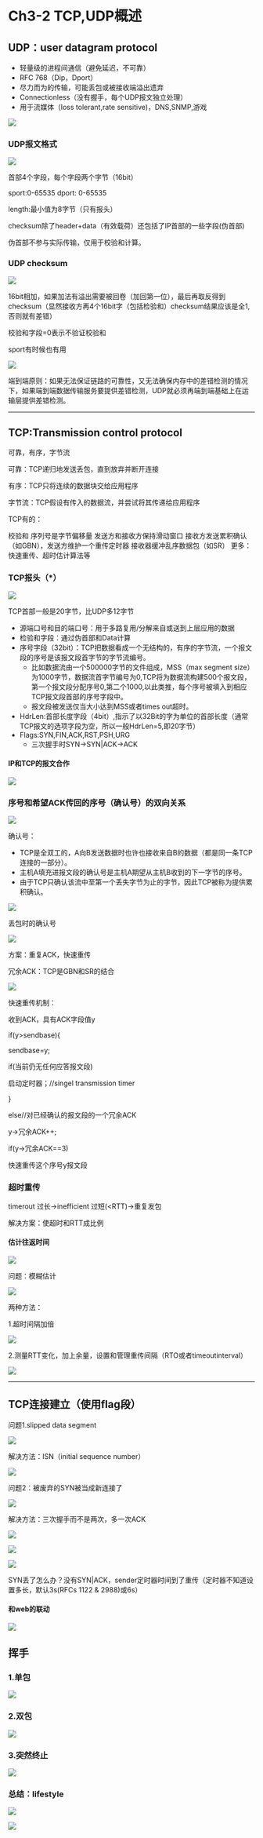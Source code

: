 # Ch3-2 TCP,UDP概述

## UDP：user datagram protocol

- 轻量级的进程间通信（避免延迟，不可靠）
- RFC 768（Dip，Dport）
- 尽力而为的传输，可能丢包或被接收端溢出遗弃
- Connectionless（没有握手，每个UDP报文独立处理）
- 用于流媒体（loss tolerant,rate sensitive)，DNS,SNMP,游戏

![](/home/guan/Desktop/计算机网络/Images/4.4/d0a0f0bc-eaa6-4f08-9ca7-614c49685ed9.png)

### UDP报文格式

![](/home/guan/Desktop/计算机网络/Images/4.4/6356f333-dde0-41d0-b89d-29aa05db19c4.png)

首部4个字段，每个字段两个字节（16bit）

sport:0-65535    dport: 0-65535  

length:最小值为8字节（只有报头）

checksum除了header+data（有效载荷）还包括了IP首部的一些字段(伪首部)

伪首部不参与实际传输，仅用于校验和计算。

### UDP checksum

![](/home/guan/Desktop/计算机网络/Images/4.4/a7360262-d4a2-41d0-a5b3-53006d111be2.png)

16bit相加，如果加法有溢出需要被回卷（加回第一位），最后再取反得到checksum（显然接收方再4个16bit字（包括检验和）checksum结果应该是全1,否则就有差错）

校验和字段=0表示不验证校验和

sport有时候也有用

![](/home/guan/Desktop/计算机网络/Images/4.4/91e30251-044c-4fb7-8933-4db984f66dce.png)

端到端原则：如果无法保证链路的可靠性，又无法确保内存中的差错检测的情况下，如果端到端数据传输服务要提供差错检测，UDP就必须再端到端基础上在运输层提供差错检测。

---

## TCP:Transmission control protocol

可靠，有序，字节流

可靠：TCP递归地发送丢包，直到放弃并断开连接

有序：TCP只将连续的数据块交给应用程序

字节流：TCP假设有传入的数据流，并尝试将其传递给应用程序

TCP有的：

校验和
序列号是字节偏移量
发送方和接收方保持滑动窗口
接收方发送累积确认（如GBN），发送方维护一个重传定时器
接收器缓冲乱序数据包（如SR）
更多：快速重传、超时估计算法等

### TCP报头（*）

![](/home/guan/Desktop/计算机网络/Images/4.4/fc64e6cc-eee3-4422-9b31-5bf2559007bf.png)

TCP首部一般是20字节，比UDP多12字节

- 源端口号和目的端口号：用于多路复用/分解来自或送到上层应用的数据
- 检验和字段：通过伪首部和Data计算
- 序号字段（32bit）：TCP把数据看成一个无结构的，有序的字节流，一个报文段的序号是该报文段首字节的字节流编号。
  - 比如数据流由一个500000字节的文件组成，MSS（max segment size）为1000字节，数据流首字节编号为0,TCP将为数据流构建500个报文段，第一个报文段分配序号0,第二个1000,以此类推，每个序号被填入到相应TCP报文段首部的序号字段中。
  - 报文段被发送仅当大小达到MSS或者times out超时。
- HdrLen:首部长度字段（4bit）,指示了以32Bit的字为单位的首部长度（通常TCP报文的选项字段为空，所以一般HdrLen=5,即20字节）
- Flags:SYN,FIN,ACK,RST,PSH,URG
  - 三次握手时SYN->SYN|ACK->ACK

#### IP和TCP的报文合作

![](/home/guan/Desktop/计算机网络/Images/4.4/eba90f69-ce27-4143-818a-0dce980328f9.png)

### 序号和希望ACK传回的序号（确认号）的双向关系

![](/home/guan/Desktop/计算机网络/Images/4.4/1b59855d-c64c-4454-b2fb-bc80cc1f917b.png)

确认号：

- TCP是全双工的，A向B发送数据时也许也接收来自B的数据（都是同一条TCP连接的一部分）。
- 主机A填充进报文段的确认号是主机A期望从主机B收到的下一字节的序号。
- 由于TCP只确认该流中至第一个丢失字节为止的字节，因此TCP被称为提供累积确认。

![](/home/guan/Desktop/计算机网络/Images/4.4/d7a7e4a4-25a3-4eaa-8ffc-24b35926a838.png)

丢包时的确认号

![](/home/guan/Desktop/计算机网络/Images/4.4/1c827c5d-133d-49c7-be8b-e83f45c4e33a.png)

方案：重复ACK，快速重传

冗余ACK：TCP是GBN和SR的结合

![](/home/guan/Desktop/计算机网络/Images/4.4/df209f16-5f60-4426-8adf-60a2396c8d25.png)

快速重传机制：

收到ACK，具有ACK字段值y

if(y>sendbase){

sendbase=y;

if(当前仍无任何应答报文段)

启动定时器；//singel transmission timer

}

else//对已经确认的报文段的一个冗余ACK

y->冗余ACK++;

if(y->冗余ACK==3)

快速重传这个序号y报文段

### 超时重传

timerout 过长->inefficient   过短(<RTT)->重复发包

解决方案：使超时和RTT成比例

#### 估计往返时间

![](/home/guan/Desktop/计算机网络/Images/4.4/8beb3faa-eebb-4ce4-b210-58cc58c54cc7.png)

问题：模糊估计

![](/home/guan/Desktop/计算机网络/Images/4.4/fd2a6123-2096-40f6-bf6b-462a07648826.png)

两种方法：

1.超时间隔加倍

![](/home/guan/Desktop/计算机网络/Images/4.4/b0d9accc-df81-4182-9fbf-686e08aff095.png)

2.测量RTT变化，加上余量，设置和管理重传间隔（RTO或者timeoutinterval）

![](/home/guan/Desktop/计算机网络/Images/4.4/caf7b447-9f6a-4144-882c-bd40853fd7d4.png)

---

## TCP连接建立（使用flag段）

问题1.slipped data segment

![](/home/guan/Desktop/计算机网络/Images/4.4/c74adb93-eca8-4b05-87bf-3ac9d41bad6d.png)

解决方法：ISN（initial sequence number）

![](/home/guan/Desktop/计算机网络/Images/4.4/ddc45ec5-6189-44ad-9ec0-520253520cc9.png)

问题2：被废弃的SYN被当成新连接了

![](/home/guan/Desktop/计算机网络/Images/4.4/54cec29c-20bc-46fd-9320-af48f1f01b32.png)

解决方法：三次握手而不是两次，多一次ACK

![](/home/guan/Desktop/计算机网络/Images/4.4/ded7156f-3aed-4c83-bd74-513ea57e6f00.png)

![](/home/guan/Desktop/计算机网络/Images/4.4/7da575a0-2717-4c82-ba44-b56fe399a8e2.png)

![](/home/guan/Desktop/计算机网络/Images/4.4/204a19ca-6b69-4b80-968b-8de8918653b6.png)

SYN丢了怎么办？没有SYN|ACK，sender定时器时间到了重传（定时器不知道设置多长，默认3s(RFCs 1122 & 2988)或6s）

#### 和web的联动

![](/home/guan/Desktop/计算机网络/Images/4.4/c23b945a-b9e6-4e0b-8c62-b80764f14470.png)

## 挥手

### 1.单包

![](/home/guan/Desktop/计算机网络/Images/4.4/bdff72ed-4294-4be0-b14e-35001928119e.png)

### 2.双包

![](/home/guan/Desktop/计算机网络/Images/4.4/f18f3458-9f79-4c1b-a77b-9d804e19145b.png)

### 3.突然终止

![](/home/guan/Desktop/计算机网络/Images/4.4/64bcc1db-877f-4f69-96ba-5b02230c9b47.png)

### 总结：lifestyle

![](/home/guan/Desktop/计算机网络/Images/4.4/e1f8053f-8ae4-48a7-b0d7-bf45a5160c1a.png)

![](/home/guan/Desktop/计算机网络/Images/4.4/428eaee4-25cd-4840-8acd-dcd60e445f63.png)

